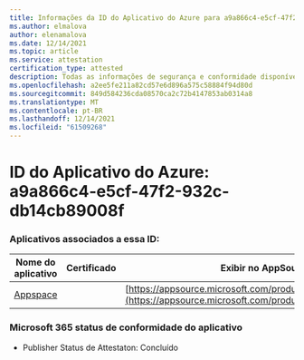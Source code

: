 ```yaml
---
title: Informações da ID do Aplicativo do Azure para a9a866c4-e5cf-47f2-932c-db14cb89008f
ms.author: elmalova
author: elenamalova
ms.date: 12/14/2021
ms.topic: article
ms.service: attestation
certification_type: attested
description: Todas as informações de segurança e conformidade disponíveis para a9a866c4-e5cf-47f2-932c-db14cb89008f.
ms.openlocfilehash: a2ee5fe211a82cd57e6d896a575c58884f94d80d
ms.sourcegitcommit: 849d584236cda08570ca2c72b4147853ab0314a8
ms.translationtype: MT
ms.contentlocale: pt-BR
ms.lasthandoff: 12/14/2021
ms.locfileid: "61509268"
---
```

# <a name="azure-app-id-a9a866c4-e5cf-47f2-932c-db14cb89008f"></a>ID do Aplicativo do Azure: a9a866c4-e5cf-47f2-932c-db14cb89008f


### <a name="apps-associated-with-this-id"></a>Aplicativos associados a essa ID:
| **Nome do aplicativo** | **Certificado** | **Exibir no AppSource** |
|--------------|---------------|-----------------------|
| [Appspace](https://docs.microsoft.com/microsoft-365-app-certification/forward/WA200001738) |  | [https://appsource.microsoft.com/product/office/WA200001738](https://appsource.microsoft.com/product/office/WA200001738) |

### <a name="microsoft-365-app-compliance-status"></a>Microsoft 365 status de conformidade do aplicativo
- Publisher Status de Attestaton: Concluído
